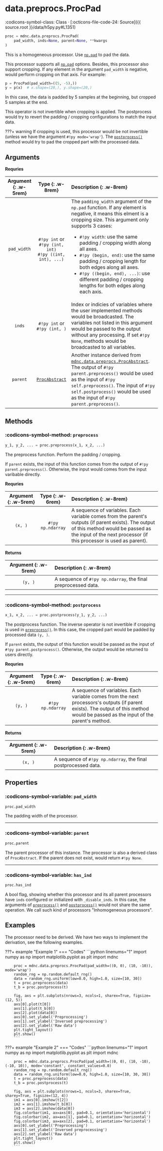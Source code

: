 # data.preprocs.ProcPad

:codicons-symbol-class: Class · [:octicons-file-code-24: Source]({{ source.root }}/data/h5py.py#L1351)

```python
proc = mdnc.data.preprocs.ProcPad(
    pad_width, inds=None, parent=None, **kwargs
)
```

This is a homogeneous processor. Use [`np.pad`][numpy-pad] to pad the data.

This processor supports all [`np.pad`][numpy-pad] options. Besides, this processor also support cropping. If any element in the argument `pad_width` is negative, would perform cropping on that axis. For example:

```python
p = ProcPad(pad_width=((5, -5),))
y = p(x)  # x.shape=(20,), y.shape=(20,)
```

In this case, the data is padded by 5 samples at the beginning, but cropped 5 samples at the end.

This operator is not invertible when cropping is applied. The postprocess would try to revert the padding / cropping configurations to match the input data.

???+ warning
    If cropping is used, this processor would be not invertible (unless we have the argument `#!py mode='wrap'`). The [`postprocess()`](#postprocess) method would try to pad the cropped part with the processed data.

## Arguments

**Requries**

| Argument {: .w-5rem} | Type {: .w-8rem} | Description {: .w-8rem} |
| :------: | :-----: | :---------- |
| `pad_width` | `#!py int` or<br>`#!py (int, int)`<br>`#!py ((int, int), ...)` | The `padding_width` argument of the `np.pad` function. If any element is negative, it means this elment is a cropping size. This argument only supports 3 cases: <ul> <li>`#!py width`: use the same padding / cropping width along all axes.</li> <li>`#!py (begin, end)`: use the same padding / cropping length for both edges along all axes.</li> <li>`#!py ((begin, end), ...)`: use different padding / cropping lengths for both edges along each axis.</li> </ul> |
| `inds` | `#!py int` or<br>`#!py (int, )` | Index or indicies of variables where the user implemented methods would be broadcasted. The variables not listed in this argument would be passed to the output without any processing. If set `#!py None`, methods would be broadcasted to all variables. |
| `parent` | [`ProcAbstract`](../ProcAbstract) | Another instance derived from [`mdnc.data.preprocs.ProcAbstract`](../ProcAbstract). The output of `#!py parent.preprocess()` would be used as the input of `#!py self.preprocess()`. The input of `#!py self.postprocess()` would be used as the input of `#!py parent.preprocess()`. |

## Methods

### :codicons-symbol-method: `preprocess`

```python
y_1, y_2, ... = proc.preprocess(x_1, x_2, ...)
```

The preprocess function. Perform the padding / cropping.

If `parent` exists, the input of this function comes from the output of `#!py parent.preprocess()`. Otherwise, the input would comes from the input varibable directly.

**Requries**

| Argument {: .w-5rem} | Type {: .w-6rem} | Description {: .w-8rem} |
| :------: | :-----: | :---------- |
| `(x, )` | `#!py np.ndarray` | A sequence of variables. Each variable comes from the parent's outputs (if parent exists). The output of this method would be passed as the input of the next processor (if this processor is used as parent). |

**Returns**

| Argument {: .w-5rem} | Description {: .w-8rem} |
| :------: | :---------- |
| `(y, )` | A sequence of `#!py np.ndarray`, the final preprocessed data. |

-----

### :codicons-symbol-method: `postprocess`

```python
x_1, x_2, ... = proc.postprocess(y_1, y_2, ...)
```

The postprocess function. The inverse operator is not invertible if cropping is used in [`preprocess()`](#preprocess). In this case, the cropped part would be padded by processed data `(y, )`.

If `parent` exists, the output of this function would be passed as the input of `#!py parent.postprocess()`. Otherwise, the output would be returned to users directly.

**Requries**

| Argument {: .w-5rem} | Type {: .w-6rem} | Description {: .w-8rem} |
| :------: | :-----: | :---------- |
| `(y, )` | `#!py np.ndarray` | A sequence of variables. Each variable comes from the next processors's outputs (if parent exists). The output of this method would be passed as the input of the parent's method. |

**Returns**

| Argument {: .w-5rem} | Description {: .w-8rem} |
| :------: | :---------- |
| `(x, )` | A sequence of `#!py np.ndarray`, the final postprocessed data. |

## Properties

### :codicons-symbol-variable: `pad_width`

```python
proc.pad_width
```

The padding width of the processor.

-----

### :codicons-symbol-variable: `parent`

```python
proc.parent
```

The parent processor of this instance. The processor is also a derived class of `ProcAbstract`. If the parent does not exist, would return `#!py None`.

-----

### :codicons-symbol-variable: `has_ind`

```python
proc.has_ind
```

A bool flag, showing whether this processor and its all parent processors have `inds` configured or initialized with `_disable_inds`. In this case, the arguments of [`preprocess()`](#preprocess) and [`postprocess()`](#postprocess) would not share the same operation. We call such kind of processors "Inhomogeneous processors".

## Examples

The processor need to be derived. We have two ways to implement the derivation, see the following examples.

???+ example "Example 1"
    === "Codes"
        ```python linenums="1"
        import numpy as np
        import matplotlib.pyplot as plt
        import mdnc

        proc = mdnc.data.preprocs.ProcPad(pad_width=((0, 0), (10, -10)), mode='wrap')
        random_rng = np.random.default_rng()
        data = random_rng.uniform(low=0.0, high=1.0, size=[10, 30])
        t = proc.preprocess(data)
        t_b = proc.postprocess(t)

        fig, axs = plt.subplots(nrows=3, ncols=1, sharex=True, figsize=(12, 5))
        axs[0].plot(t[0])
        axs[1].plot(t_b[0])
        axs[2].plot(data[0])
        axs[0].set_ylabel('Preprocessing')
        axs[1].set_ylabel('Inversed preprocessing')
        axs[2].set_ylabel('Raw data')
        plt.tight_layout()
        plt.show()
        ```

???+ example "Example 2"
    === "Codes"
        ```python linenums="1"
        import numpy as np
        import matplotlib.pyplot as plt
        import mdnc

        proc = mdnc.data.preprocs.ProcPad(pad_width=((0, 0), (10, -10), (-10, 10)), mode='constant', constant_values=0.0)
        random_rng = np.random.default_rng()
        data = random_rng.uniform(low=0.0, high=1.0, size=[10, 30, 30])
        t = proc.preprocess(data)
        t_b = proc.postprocess(t)

        fig, axs = plt.subplots(nrows=1, ncols=3, sharex=True, sharey=True, figsize=(12, 4))
        im1 = axs[0].imshow(t[2])
        im2 = axs[1].imshow(t_b[0])
        im3 = axs[2].imshow(data[0])
        fig.colorbar(im1, ax=axs[0], pad=0.1, orientation='horizontal')
        fig.colorbar(im2, ax=axs[1], pad=0.1, orientation='horizontal')
        fig.colorbar(im3, ax=axs[2], pad=0.1, orientation='horizontal')
        axs[0].set_ylabel('Preprocessing')
        axs[1].set_ylabel('Inversed preprocessing')
        axs[2].set_ylabel('Raw data')
        plt.tight_layout()
        plt.show()
        ```

[numpy-pad]:https://numpy.org/doc/stable/reference/generated/numpy.pad.html "numpy.pad"
